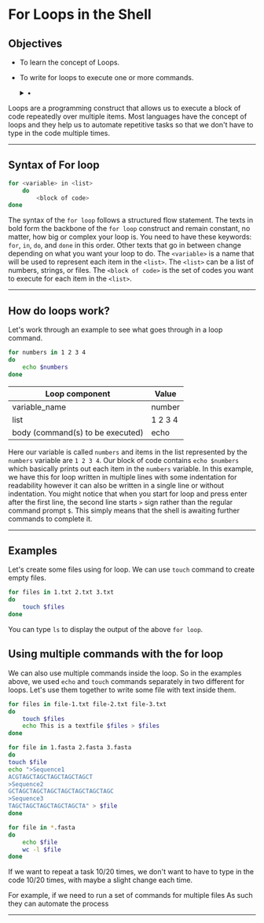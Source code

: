 # For Loops in the Shell

## Objectives

- To learn the concept of Loops.

  
- To write for loops to execute one or more commands.
  <details>
    <summary>•</summary>
    To demonstrate the fundamentals and encourage you all to explore more.
  
  </details>

Loops are a programming construct that allows us to execute a block of code repeatedly over multiple items. Most languages have the concept of loops and they help us to automate repetitive tasks so that we don't have to type in the code multiple times.

---

## Syntax of For loop

```bash
for <variable> in <list>
    do
        <block of code>
done
```

The syntax of the `for loop` follows a structured flow statement. The texts in bold form the backbone of the `for loop` construct and remain constant, no matter, how big or complex your loop is. You need to have these keywords: `for`, `in`, `do`, and `done` in this order. Other texts that go in between change depending on what you want your loop to do. The `<variable>` is a name that will be used to represent each item in the `<list>`. The `<list>` can be a list of numbers, strings, or files. The `<block of code>` is the set of codes you want to execute for each item in the `<list>`.

---

## How do loops work?
Let's work through an example to see what goes through in a loop command.

```bash
for numbers in 1 2 3 4
do
    echo $numbers
done
```

|Loop component                    | Value  |
|----------------------------------|--------|
|variable_name                     | number |
|list                              | 1 2 3 4|
|body (command(s) to be executed)  | echo   |

Here our variable is called `numbers` and items in the list represented by the `numbers` variable are `1 2 3 4`. Our block of code contains `echo $numbers` which basically prints out each item in the `numbers` variable. 
In this example, we have this for loop written in multiple lines with some indentation for readability however it can also be written in a single line or without indentation. You might notice that when you start for loop and press enter after the first line, the second line starts `>` sign rather than the regular command prompt `$`. This simply means that the shell is awaiting further commands to complete it. 

---
## Examples
Let's create some files using for loop. We can use `touch` command to create empty files.

```bash
for files in 1.txt 2.txt 3.txt 
do
    touch $files
done
```
You can type `ls` to display the output of the above `for loop`.


## Using multiple commands with the for loop

We can also use multiple commands inside the loop. So in the examples above, we used `echo` and `touch` commands separately in two different for loops. Let's use them together to write some file with text inside them.

```bash
for files in file-1.txt file-2.txt file-3.txt
do
    touch $files
    echo This is a textfile $files > $files
done
```


```bash
for file in 1.fasta 2.fasta 3.fasta
do
touch $file
echo ">Sequence1
ACGTAGCTAGCTAGCTAGCTAGCT
>Sequence2
GCTAGCTAGCTAGCTAGCTAGCTAGCTAGC
>Sequence3
TAGCTAGCTAGCTAGCTAGCTA" > $file
done
```

```bash
for file in *.fasta
do
    echo $file
    wc -l $file
done
```


If we want to repeat a task 10/20 times, we don't want to have to type in the code 10/20 times, with maybe a slight change each time.


For example, if we need to run a set of commands for multiple files As such they can automate the process

  
---






